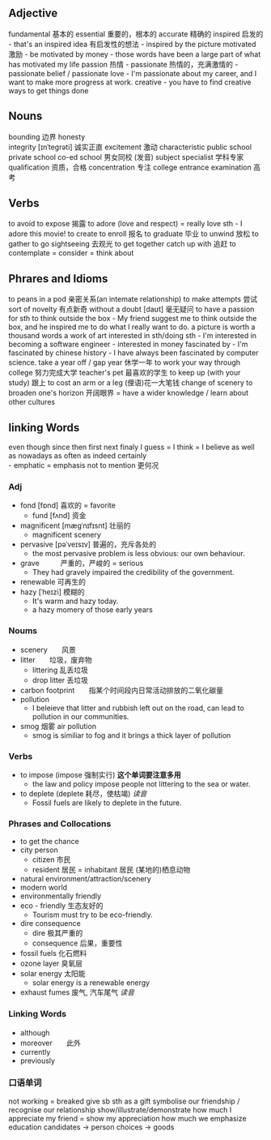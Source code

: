 ## Adjective
fundamental  基本的
essential    重要的，根本的
accurate    精确的
inspired  启发的
    - that's an inspired idea  有启发性的想法
    - inspired by the picture
motivated  激励
    - be motivated by money 
    - those words have been a large part of what has motivated my life
passion 热情
    - passionate 热情的，充满激情的
    - passionate belief / passionate love
    - I'm passionate about my career, and I want to make more progress at work.
creative
    - you have to find creative ways to get things done

## Nouns
bounding    边界
honesty     
integrity     [ɪnˈteɡrəti]   诚实正直
excitement     激动
characteristic
public school  
private school
co-ed school    男女同校  (发音)
subject specialist    学科专家
qualification    资质，合格
concentration    专注
college entrance examination   高考

## Verbs
to avoid
to expose     揭露
to adore (love and respect) =  really love sth 
    - I adore this movie!
to create
to enroll    报名
to graduate   毕业
to unwind   放松
to gather 
to go sightseeing  去观光
to get together
catch up with   追赶
to contemplate  = consider = think about

## Phrares and Idioms
to peans in a pod    亲密关系(an intemate relationship)
to make attempts    尝试
sort of novelty     有点新奇
without a doubt     [daʊt]    毫无疑问
to have a passion for sth
to think outside the box
    - My friend suggest me to think outside the box, and he inspired me to do what I really want to do.
a picture is worth a thousand words
a work of art
interested in sth/doing sth
    - I'm interested in becoming a software engineer
    - interested in money
fascinated by
    - I'm fascinated by chinese history
    - I have always been fascinated by computer science.
take a year off / gap year     休学一年
to work your way through college      努力完成大学
teacher's pet     最喜欢的学生
to keep up (with your study)   跟上
to cost an arm or a leg   (俚语)花一大笔钱
change of scenery
to broaden one's horizon  开阔眼界  = have a wider knowledge  /  learn about other cultures

## linking Words
even though
since then
first
next
finaly
I guess  =  I think = I believe
as well as
nowadays
as often as
indeed   certainly    
    - emphatic = emphasis
not to mention   更何况

    
### Adj
- fond    [fɒnd] 喜欢的  =  favorite
    - fund   [fʌnd]  资金
- magnificent  [mæɡˈnɪfɪsnt]   壮丽的
    - magnificent scenery
- pervasive   [pəˈveɪsɪv]   普遍的，充斥各处的
    - the most pervasive problem is less obvious: our own behaviour.
- grave　　　严重的，严峻的  =  serious
    - They had gravely impaired the credibility of the government.
- renewable   可再生的
- hazy    [ˈheɪzi]   模糊的
    - It's warm and hazy today.
    - a hazy momery of those early years

### Noums
- scenery　　风景
- litter　　垃圾，废弃物
    - littering   乱丢垃圾
    - drop litter  丢垃圾
- carbon footprint　　指某个时间段内日常活动排放的二氧化碳量
- pollution
    - I beleieve that litter and rubbish left out on the road, can lead to pollution in our communities.
- smog      烟雾  air pollution
    - smog is similiar to fog and it brings a thick layer of pollution

### Verbs
- to impose   (impose 强制实行)  **这个单词要注意多用**
    - the law and policy impose people not littering to the sea or water.
- to deplete  (deplete 耗尽，使枯竭)  *读音*
    - Fossil fuels are likely to deplete in the future.

### Phrases and Collocations
- to get the chance
- city person
    - citizen  市民
    - resident  居民   =  inhabitant 居民 (某地的)栖息动物
- natural environment/attraction/scenery
- modern world
- environmentally friendly
- eco - friendly   生态友好的
    - Tourism must try to be eco-friendly.
- dire consequence
    - dire  极其严重的
    - consequence  后果，重要性
- fossil fuels   化石燃料
- ozone layer   臭氧层
- solar energy   太阳能
    - solar energy is a renewable energy
- exhaust fumes  废气, 汽车尾气  *读音*

### Linking Words
- although　　
- moreover　　此外
- currently
- previously

### 口语单词
not working = breaked
give sb sth as a gift
symbolise our friendship / recognise our relationship
show/illustrate/demonstrate how much I appreciate my friend = show my appreciation
how much we emphasize education
candidates -> person
choices -> goods